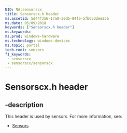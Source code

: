 ```yaml
---
UID: NA:sensorscx
title: Sensorscx.h header
ms.assetid: 5d44f356-17a0-30d5-84f5-5fb6532ee25b
ms.date: 05/09/2018
keywords: ["Sensorscx.h header"]
ms.keywords: 
ms.prod: windows-hardware
ms.technology: windows-devices
ms.topic: portal
tech.root: sensors
f1_keywords:
 - sensorscx
 - sensorscx/sensorscx
---
```


# Sensorscx.h header


## -description

This header is used by sensors. For more information, see:

- [Sensors](../_sensors/index.md)

